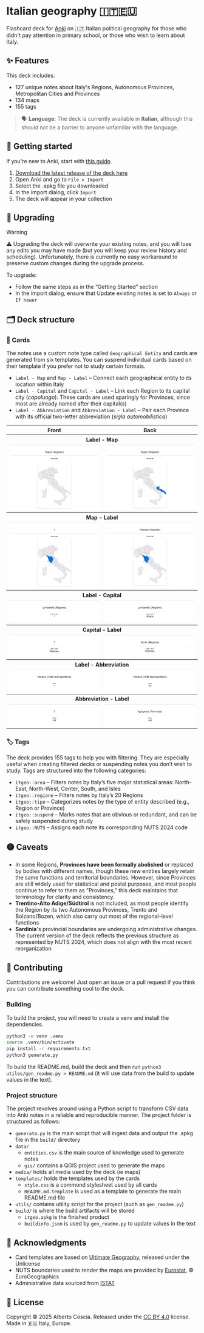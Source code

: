 # Italian geography 🇮🇹🇪🇺

Flashcard deck for [Anki][anki] on 🇮🇹 Italian political geography for those who
didn't pay attention in primary school, or those who wish to learn about Italy.

## ✨ Features

This deck includes:
* 127 unique notes about Italy's Regions, Autonomous Provinces, Metropolitan
Cities and Provinces
* 134 maps
* 155 tags

> 🗣 **Language**: The deck is currently available in **Italian**, although this
should not be a barrier to anyone unfamiliar with the language.

## 🚀 Getting started

If you're new to Anki, start with [this guide][anki-getting-started].

1. [Download the latest release of the deck here][itgeo-release]
2. Open Anki and go to `File > Import`
3. Select the .apkg file you downloaded
4. In the import dialog, click `Import`
5. The deck will appear in your collection

## 🔄 Upgrading

> [!WARNING] 
> ⚠ Upgrading the deck will overwrite your existing notes, and you will lose any
> edits you may have made (but you will keep your review history and
> scheduling). Unfortunately, there is currently no easy workaround to preserve
> custom changes during the upgrade process.

To upgrade:

* Follow the same steps as in the “Getting Started” section
* In the import dialog, ensure that Update existing notes is set to `Always` or
`If newer`

## 🗂️ Deck structure

### 📝 Cards

The notes use a custom note type called `Geographical Entity` and cards are
generated from six templates. You can suspend individual cards based on their
template if you prefer not to study certain formats.

* `Label - Map` and `Map - Label` – Connect each geographical entity to its
location within Italy
* `Label - Capital` and `Capital - Label` – Link each Region to its capital city
(_capoluogo_). These cards are used sparingly for Provinces, since most are
already named after their capital(s)
* `Label - Abbreviation` and `Abbreviation - Label` – Pair each Province with
its official two-letter abbreviation (_sigla automobilistica_)

<table>
  <tr><th scope="col">Front</th><th scope="col">Back</th></tr>
  <tr><th scope="col" colspan="2">Label - Map</th></tr>
  <tr>
    <td><img src="doc/Label - Map -- Front.png"></td>
    <td><img src="doc/Label - Map -- Back.png"></td>
  </tr>
  <tr><th scope="col" colspan="2">Map - Label</th></tr>
  <tr>
    <td><img src="doc/Map - Label -- Front.png"></td>
    <td><img src="doc/Map - Label -- Back.png"></td>
  </tr>
  <tr><th scope="col" colspan="2">Label - Capital</th></tr>
  <tr>
    <td><img src="doc/Label - Capital -- Front.png"></td>
    <td><img src="doc/Label - Capital -- Back.png"></td>
  </tr>
  <tr><th scope="col" colspan="2">Capital - Label</th></tr>
  <tr>
    <td><img src="doc/Capital - Label -- Front.png"></td>
    <td><img src="doc/Capital - Label -- Back.png"></td>
  </tr>
  <tr><th scope="col" colspan="2">Label - Abbreviation</th></tr>
  <tr>
    <td><img src="doc/Label - Abbreviation -- Front.png"></td>
    <td><img src="doc/Label - Abbreviation -- Back.png"></td>
  </tr>
  <tr><th scope="col" colspan="2">Abbreviation - Label</th></tr>
  <tr>
    <td><img src="doc/Abbreviation - Label -- Front.png"></td>
    <td><img src="doc/Abbreviation - Label -- Back.png"></td>
  </tr>

</table>

### 🏷️ Tags

The deck provides 155 tags to help you with filtering. They are especially
useful when creating filtered decks or suspending notes you don’t wish to study.
Tags are structured into the following categories:

* `itgeo::area` – Filters notes by Italy’s five major statistical areas:
North-East, North-West, Center, South, and Isles
* `itgeo::regione` – Filters notes by Italy’s 20 Regions
* `itgeo::tipo` – Categorizes notes by the type of entity described (e.g.,
Region or Province)
* `itgeo::suspend` – Marks notes that are obvious or redundant, and can be
safely suspended during study
* `itgeo::NUTS` – Assigns each note its corresponding NUTS 2024 code

## 🟡 Caveats

* In some Regions, **Provinces have been formally abolished** or replaced by
bodies with different names, though these new entities largely retain the same
functions and territorial boundaries. However, since Provinces are still widely
used for statistical and postal purposes, and most people continue to refer to
them as "Provinces," this deck maintains that terminology for clarity and
consistency.
* **Trentino-Alto Adige/Südtirol** is not included, as most people identify the
Region by its two Autonomous Provinces, Trento and Bolzano/Bozen, which also
carry out most of the regional-level functions
* **Sardinia**'s provincial boundaries are undergoing administrative changes.
The current version of the deck reflects the previous structure as represented
by NUTS 2024, which does not align with the most recent reorganization

## 👷 Contributing

Contributions are welcome! Just open an issue or a pull request if you think you
can contribute something cool to the deck.

### Building

To build the project, you will need to create a venv and install the
dependencies.

```bash
python3 -m venv .venv
source .venv/bin/activate
pip install -r requirements.txt
python3 generate.py
```

To build the README.md, build the deck and then run
`python3 utiles/gen_readme.py > README.md` (it will use data from the build to
update values in the text).

### Project structure

The project revolves around using a Python script to transform CSV data into
Anki notes in a reliable and reproducible manner. The project folder is
structured as follows:

- `generate.py` is the main script that will ingest data and output the .apkg
file in the `build/` directory
- `data/`
  - `entities.csv` is the main source of knowledge used to generate notes
  - `gis/` contains a QGIS project used to generate the maps
- `media/` holds all media used by the deck (ie maps)
- `templates/` holds the templates used by the cards
  - `style.css` is a commond stylesheet used by all cards
  - `README.md.template` is used as a template to generate the main README.md
  file
- `utils/` contains utility script for the project (such as `gen_readme.py`)
- `build/` is where the build artifacts will be stored
  - `itgeo.apkg` is the finished product
  - `buildinfo.json` is used by `gen_readme.py` to update values in the text

## 🙏 Acknowledgments

* Card templates are based on [Ultimate Geography][ug], released under the
Unlicense
* NUTS boundaries used to render the maps are provided by
[Eurostat][nuts-license], © EuroGeographics
* Administrative data sourced from [ISTAT][istat-data]

## 📄 License

Copyright © 2025 Alberto Coscia. Released under the [CC BY 4.0][license]
license. Made in 🇪🇺 Italy, Europe.

[anki]: http://ankisrs.net/
[anki-getting-started]: https://docs.ankiweb.net/getting-started.html
[itgeo-release]: https://github.com/ALCC01/italian-geography/releases/latest
[ug]: https://github.com/anki-geo/ultimate-geography
[nuts-license]: https://ec.europa.eu/eurostat/web/gisco/geodata/statistical-units
[istat-data]: https://www.istat.it/classificazione/codici-dei-comuni-delle-province-e-delle-regioni/
[license]: https://creativecommons.org/licenses/by/4.0/

